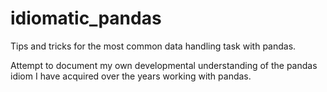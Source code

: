 # idiomatic_pandas
Tips and tricks for the most common data handling task with pandas.

Attempt to document my own developmental understanding of the pandas idiom I have acquired over the years working with pandas.
